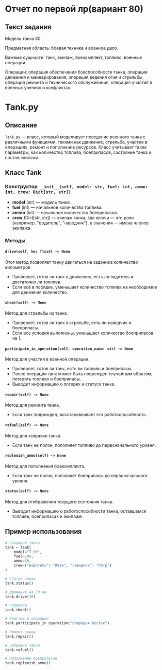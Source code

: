 # Отчет по первой лр(вариант 80)

## Текст задания 

Модель танка 80

Предметная область: боевая техника и военное дело.

Важные сущности: танк, экипаж, боекомплект, топливо, военные операции.

Операции: операция обеспечения боеспособности танка, операция движения и маневрирования, операция ведения огня и стрельбы, операция ремонта и технического обслуживания, операция участия в военных учениях и конфликтах.


# Tank.py

## Описание

`Tank.py` — класс, который моделирует поведение военного танка с различными функциями, такими как движение, стрельба, участие в операциях, ремонт и пополнение ресурсов. Класс учитывает такие параметры, как количество топлива, боеприпасов, состояние танка и состав экипажа.

## Класс Tank

### Конструктор `__init__(self, model: str, fuel: int, ammo: int, crew: Dict[str, str])`

- **model** (str) — модель танка.
- **fuel** (int) — начальное количество топлива.
- **ammo** (int) — начальное количество боеприпасов.
- **crew** (Dict[str, str]) — экипаж танка, где ключи — это роли (например, "водитель", "наводчик"), а значения — имена членов экипажа.

### Методы

#### `drive(self, km: float) -> None`

Этот метод позволяет танку двигаться на заданное количество километров. 
- Проверяет, готов ли танк к движению, есть ли водитель и достаточно ли топлива.
- Если всё в порядке, уменьшает количество топлива на необходимое для движения количество.

#### `shoot(self) -> None`

Метод для стрельбы из танка.
- Проверяет, готов ли танк к стрельбе, есть ли наводчик и боеприпасы.
- Если все условия выполнены, уменьшает количество боеприпасов на 1.

#### `participate_in_operation(self, operation_name: str) -> None`

Метод для участия в военной операции.
- Проверяет, готов ли танк, есть ли топливо и боеприпасы.
- После операции танк может быть поврежден случайным образом, потерять топливо и боеприпасы.
- Выводит информацию о потерях и статусе танка.

#### `repair(self) -> None`

Метод для ремонта танка.
- Если танк поврежден, восстанавливает его работоспособность.

#### `refuel(self) -> None`

Метод для заправки танка.
- Если танк не полон, пополняет топливо до первоначального уровня.

#### `replenish_ammo(self) -> None`

Метод для пополнения боекомплекта.
- Если танк не полон, пополняет боеприпасы до первоначального уровня.

#### `status(self) -> None`

Метод для отображения текущего состояния танка.
- Выводит информацию о работоспособности танка, оставшемся топливе, боеприпасах и экипаже.

## Пример использования

```python
# Создание танка
tank = Tank(
    model="T-90",
    fuel=100,
    ammo=50,
    crew={"водитель": "Иван", "наводчик": "Петр"}
)

# Статус танка
tank.status()

# Движение на 30 км
tank.drive(30)

# Стрельба
tank.shoot()

# Участие в операции
tank.participate_in_operation("Операция Восток")

# Ремонт танка
tank.repair()

# Заправка танка
tank.refuel()

# Пополнение боеприпасов
tank.replenish_ammo()
